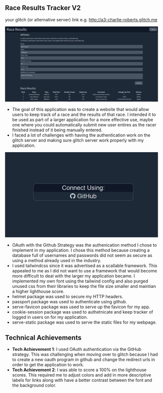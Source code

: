 ## Race Results Tracker V2

your glitch (or alternative server) link e.g. http://a3-charlie-roberts.glitch.me

![Results](Results.png)

- The goal of this application was to create a website that would allow users to keep track of a race and the results of that race.  I intended it to be used as part of a larger application for a more effective use, maybe one where you could automatically submit new user entires as the racer finished instead of it being manually entered.
- I faced a lot of challenges with having the authentication work on the glitch server and making sure glitch server work properly with my application.

![Login Image](Login.png)
- OAuth with the Github Strategy was the authenication method I chose to implement in my application.  I chose this method because creating a database full of usernames and passwords did not seem as secure as using a method already used in the industry.
- I used tailwindcss since it was advertised as a scallable framework.  This appealed to me as I did not want to use a framework that would become more difficult to deal with the larger my application became.  I implemented my own font using the tailwind config and also purged unused css from their libraries to keep the file size smaller and maintian a higher lighthouse score.
- helmet package was used to secure my HTTP headers.
- passport package was used to authenticate using github.
- serve-favicon package was used to serve up the favicon for my app.
- cookie-session package was used to authetnicate and keep tracker of logged in users on for my application.
- serve-static package was used to serve the static files for my webpage.



## Technical Achievements
- **Tech Achievement 1**: I used OAuth authentication via the GitHub strategy.  This was challenging when moving over to glitch because I had to create a new oauth program in github and change the redirect urls in order to get the application to work.
- **Tech Achievement 2**: I was able to score a 100% on the lighthouse scores.  This required me to adjust colors and add in more descriptive labels for links along with have a better contrast between the font and the background color.

